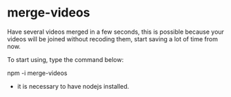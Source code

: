 # merge-videos

Have several videos merged in a few seconds, this is possible because your videos will be joined without recoding them, start saving a lot of time from now.

To start using, type the command below:

npm -i merge-videos

* it is necessary to have nodejs installed.
